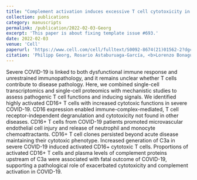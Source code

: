 ```yaml
---
title: "Complement activation induces excessive T cell cytotoxicity in severe COVID-19"
collection: publications
category: manuscripts
permalink: /publication/2022-02-03-Georg
excerpt: 'This paper is about fixing template issue #693.'
date: 2022-02-03
venue: 'Cell'
paperurl: 'https://www.cell.com/cell/fulltext/S0092-8674(21)01562-2?dgcid=raven_jbs_aip_email'
citation: 'Philipp Georg, Rosario Astaburuaga-García, <b>Lorenzo Bonaguro</b>, Sophia Brumhard, Laura Michalick, Lena J Lippert, Tomislav Kostevc, Christiane Gäbel, Maria Schneider, Mathias Streitz, Vadim Demichev, Ioanna Gemünd, Matthias Barone, Pinkus Tober-Lau, Elisa T Helbig, David Hillus, Lev Petrov, Julia Stein, Hannah-Philine Dey, Daniela Paclik, Christina Iwert, Michael Mülleder, Simran Kaur Aulakh, Sonja Djudjaj, Roman D Bülow, Henrik E Mei, Axel R Schulz, Andreas Thiel, Stefan Hippenstiel, Antoine-Emmanuel Saliba, Roland Eils, Irina Lehmann, Marcus A Mall, Sebastian Stricker, Jobst Röhmel, Victor M Corman, Dieter Beule, Emanuel Wyler, Markus Landthaler, Benedikt Obermayer, Saskia von Stillfried, Peter Boor, Münevver Demir, Hans Wesselmann, Norbert Suttorp, Alexander Uhrig, Holger Müller-Redetzky, Jacob Nattermann, Wolfgang M Kuebler, Christian Meisel, Markus Ralser, Joachim L Schultze, Anna C Aschenbrenner, Charlotte Thibeault, Florian Kurth, Leif E Sander, Nils Blüthgen, Birgit Sawitzki. (2022). &quot;Complement activation induces excessive T cell cytotoxicity in severe COVID-19; <i>Cells</i>. 185(3)'
---
```


Severe COVID-19 is linked to both dysfunctional immune response and unrestrained immunopathology, and it remains unclear whether T cells contribute to disease pathology. Here, we combined single-cell transcriptomics and single-cell proteomics with mechanistic studies to assess pathogenic T cell functions and inducing signals. We identified highly activated CD16+ T cells with increased cytotoxic functions in severe COVID-19. CD16 expression enabled immune-complex-mediated, T cell receptor-independent degranulation and cytotoxicity not found in other diseases. CD16+ T cells from COVID-19 patients promoted microvascular endothelial cell injury and release of neutrophil and monocyte chemoattractants. CD16+ T cell clones persisted beyond acute disease maintaining their cytotoxic phenotype. Increased generation of C3a in severe COVID-19 induced activated CD16+ cytotoxic T cells. Proportions of activated CD16+ T cells and plasma levels of complement proteins upstream of C3a were associated with fatal outcome of COVID-19, supporting a pathological role of exacerbated cytotoxicity and complement activation in COVID-19.